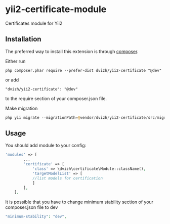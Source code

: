 # yii2-certificate-module
Certificates module for Yii2

## Installation

The preferred way to install this extension is through [composer](http://getcomposer.org/download/).

Either run

```
php composer.phar require --prefer-dist dvizh/yii2-certificate "@dev"
```

or add

```
"dvizh/yii2-certificate": "@dev"
```

to the require section of your composer.json file.

Make migration
```php
php yii migrate --migrationPath=@vendor/dvizh/yii2-certificate/src/migrations/
```

## Usage

You should add module to your config:

```php
'modules' => [
        ...
        'certificate' => [
            'class' => \dvizh\certificate\Module::className(),
            'targetModelList' => [
            //list models for certification
            ]
        ],
    ],
```

It is possible that you have to change minimum stability section of your 
composer.json file to dev
```php
"minimum-stability": "dev",
```
